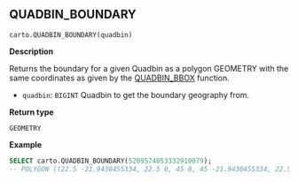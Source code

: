 ## QUADBIN_BOUNDARY

```sql:signature
carto.QUADBIN_BOUNDARY(quadbin)
```

**Description**

Returns the boundary for a given Quadbin as a polygon GEOMETRY with the same coordinates as given by the [QUADBIN_BBOX](#quadbin_bbox) function.

* `quadbin`: `BIGINT` Quadbin to get the boundary geography from.

**Return type**

`GEOMETRY`

**Example**

```sql
SELECT carto.QUADBIN_BOUNDARY(5209574053332910079);
-- POLYGON ((22.5 -21.9430455334, 22.5 0, 45 0, 45 -21.9430455334, 22.5 -21.9430455334))
```